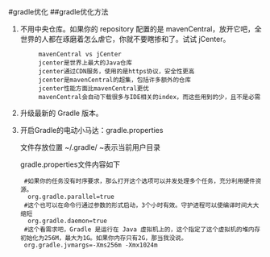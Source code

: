 #gradle优化
##gradle优化方法
1. 不用中央仓库。如果你的 repository 配置的是 mavenCentral，放开它吧，全世界的人都在琢磨着怎么虐它，你就不要瞎掺和了。试试 jCenter。

            mavenCentral vs jCenter
            jcenter是世界上最大的Java仓库
            jcenter通过CDN服务，使用的是https协议，安全性更高
            jcenter是mavenCentral的超集，包括许多额外的仓库
            jcenter性能方面比mavenCentral更优
            mavenCentral会自动下载很多与IDE相关的index，而这些用到的少，且不是必需
2. 升级最新的 Gradle 版本。
3. 开启Gradle的电动小马达：gradle.properties

	文件存放位置 ~/.gradle/ ~表示当前用户目录
	
	gradle.properties文件内容如下

	    #如果你的任务没有时序要求，那么打开这个选项可以并发处理多个任务，充分利用硬件资源。
	     org.gradle.parallel=true
	    #这个也可以在命令行通过参数的形式启动，3个小时有效。守护进程可以使编译时间大大缩短
	     org.gradle.daemon=true
	    #这个看需求吧，Gradle 是运行在 Java 虚拟机上的，这个指定了这个虚拟机的堆内存初始化为256M，最大为1G。如果你内存只有2G，那当我没说。
	    org.gradle.jvmargs=-Xms256m -Xmx1024m
